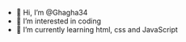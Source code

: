 - 👋 Hi, I’m @Ghagha34
- 👀 I’m interested in coding
- 🌱 I’m currently learning html, css and JavaScript

<!---
Ghagha34/Ghagha34 is a ✨ special ✨ repository because its `README.md` (this file) appears on your GitHub profile.
You can click the Preview link to take a look at your changes.
--->
